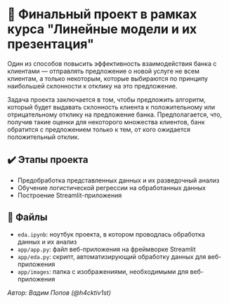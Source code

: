 # 🏦 Финальный проект в рамках курса "Линейные модели и их презентация"

Один из способов повысить эффективность взаимодействия банка с клиентами — отправлять предложение о новой услуге не всем клиентам, а только некоторым, которые выбираются по принципу наибольшей склонности к отклику на это предложение.

Задача проекта заключается в том, чтобы предложить алгоритм, который будет выдавать склонность клиента к положительному или отрицательному отклику на предложение банка. Предполагается, что, получив такие оценки для некоторого множества клиентов, банк обратится с предложением только к тем, от кого ожидается положительный отклик.

## ✔️ Этапы проекта

- Предобработка представленных данных и их разведочный анализ
- Обучение логистической регрессии на обработанных данных
- Построение Streamlit-приложения

## 📂 Файлы

- `eda.ipynb`: ноутбук проекта, в котором проводлась обработка данных и их анализ
- `app/app.py`: файл веб-приложения на фреймворке Streamlit
- `app/eda.py`: скрипт, автоматизирующий обработку данных для веб-приложения
- `app/images`: папка с изображениями, необходимыми для веб-приложения

*Автор: Вадим Попов (@h4cktiv1st)*

